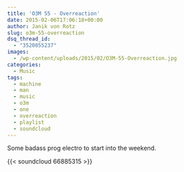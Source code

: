```yaml
---
title: 'O3M 55 - Overreaction'
date: 2015-02-06T17:06:18+00:00
author: Janik von Rotz
slug: o3m-55-overreaction
dsq_thread_id:
  - "3520855237"
images:
  - /wp-content/uploads/2015/02/O3M-55-Overreaction.jpg
categories:
  - Music
tags:
  - machine
  - man
  - music
  - o3m
  - one
  - overreaction
  - playlist
  - soundcloud
---
```

Some badass prog electro to start into the weekend.

{{< soundcloud 66885315 >}}